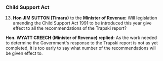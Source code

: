 ### Child Support Act

13. **Hon JIM SUTTON (Timaru)** to the **Minister of Revenue:** Will legislation amending the Child Support Act 1991 to be introduced this year give effect to all the recommendations of the Trapski report?

**Hon. WYATT CREECH (Minister of Revenue) replied:** As the work needed to determine the Government's response to the Trapski report is not as yet completed, it is too early to say what number of the recommendations will be given effect to.